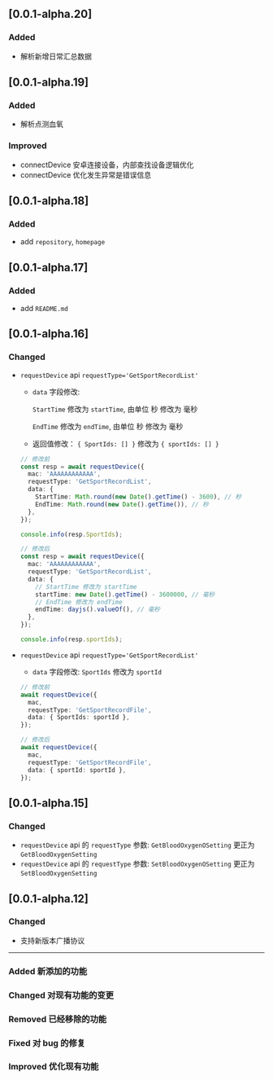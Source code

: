 ## [0.0.1-alpha.20]

### Added

- 解析新增日常汇总数据

## [0.0.1-alpha.19]

### Added

- 解析点测血氧

### Improved

- connectDevice 安卓连接设备，内部查找设备逻辑优化
- connectDevice 优化发生异常是错误信息

## [0.0.1-alpha.18]

### Added

- add `repository`, `homepage`

## [0.0.1-alpha.17]

### Added

- add `README.md`

## [0.0.1-alpha.16]

### Changed

- `requestDevice` api `requestType='GetSportRecordList'`

  - `data` 字段修改:

    `StartTime` 修改为 `startTime`, 由单位 秒 修改为 毫秒

    `EndTime` 修改为 `endTime`, 由单位 秒 修改为 毫秒

  - 返回值修改：
    `{ SportIds: [] }` 修改为 `{ sportIds: [] }`

  ```ts
  // 修改前
  const resp = await requestDevice({
    mac: 'AAAAAAAAAAAA',
    requestType: 'GetSportRecordList',
    data: {
      StartTime: Math.round(new Date().getTime() - 3600), // 秒
      EndTime: Math.round(new Date().getTime()), // 秒
    },
  });

  console.info(resp.SportIds);

  // 修改后
  const resp = await requestDevice({
    mac: 'AAAAAAAAAAAA',
    requestType: 'GetSportRecordList',
    data: {
      // StartTime 修改为 startTime
      startTime: new Date().getTime() - 3600000, // 毫秒
      // EndTime 修改为 endTime
      endTime: dayjs().valueOf(), // 毫秒
    },
  });

  console.info(resp.sportIds);
  ```

- `requestDevice` api `requestType='GetSportRecordList'`

  - `data` 字段修改: `SportIds` 修改为 `sportId`

  ```ts
  // 修改前
  await requestDevice({
    mac,
    requestType: 'GetSportRecordFile',
    data: { SportIds: sportId },
  });

  // 修改后
  await requestDevice({
    mac,
    requestType: 'GetSportRecordFile',
    data: { sportId: sportId },
  });
  ```

## [0.0.1-alpha.15]

### Changed

- `requestDevice` api 的 `requestType` 参数: `GetBloodOxygenOSetting` 更正为 `GetBloodOxygenSetting`
- `requestDevice` api 的 `requestType` 参数: `SetBloodOxygenOSetting` 更正为 `SetBloodOxygenSetting`

## [0.0.1-alpha.12]

### Changed

- 支持新版本广播协议

---

### Added 新添加的功能

### Changed 对现有功能的变更

### Removed 已经移除的功能

### Fixed 对 bug 的修复

### Improved 优化现有功能
